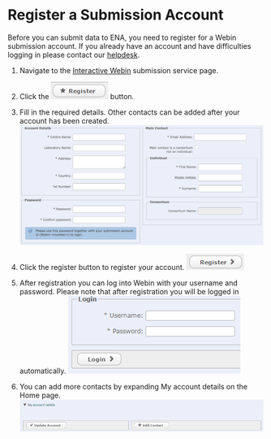 # Register a Submission Account

Before you can submit data to ENA, you need to register for a Webin submission account.
If you already have an account and have difficulties logging in please contact our [helpdesk](https://www.ebi.ac.uk/ena/browser/support).

1. Navigate to the [Interactive Webin](https://www.ebi.ac.uk/ena/submit/sra/#home) submission service page.

2. Click the ![Register](../images/webin_register_01.png) button.

3. Fill in the required details. Other contacts can be added after your account has been created.
![Register Submission Account](../images/webin_register_02.png)

4. Click the register button to register your account.
![Register Submission Account](../images/webin_register_03.png)

5. After registration you can log into Webin with your username and password. Please note that after registration you will be logged in automatically.
![Register Submission Account](../images/webin_register_04.png)

6. You can add more contacts by expanding My account details on the Home page.
![Register Submission Account](../images/webin_register_05.png)
